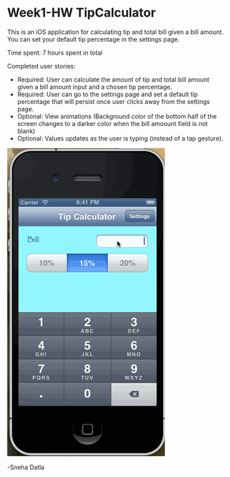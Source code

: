 Week1-HW TipCalculator 
========

This is an iOS application for calculating tip and total bill given a bill amount. You can set your default tip percentage in the settings page. 

Time spent: 7 hours spent in total

Completed user stories:
<ul>
<li>Required: User can calculate the amount of tip and total bill amount given a bill amount input and a chosen tip percentage.</li>
<li>Required: User can go to the settings page and set a default tip percentage that will persist once user clicks away from the settings page.</li> 
<li>Optional: View animations (Background color of the bottom half of the screen changes to a darker color when the bill amoount field is not blank)</li>
<li>Optional: Values updates as the user is typing (instead of a tap gesture).</li> 
</ul>

<img src="https://github.com/sdatla/Week1-HW/blob/master/tipcalculator.gif" />

-Sneha Datla
